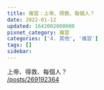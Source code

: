 ```yaml
---
title: 複習：上帝、得救、每個人？
date: 2022-01-12
updated: 1642002000000
pixnet_category: 複習
categories: ['4. 其他', '複習']
tags: []
sidebar: 
---
```


<p>上帝、得救、每個人？<br/>
<a href="/posts/269192364" target="_blank">/posts/269192364</a></p>
<p> </p>
